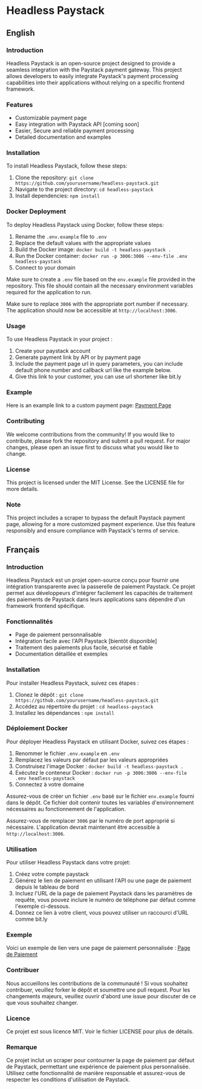 # Headless Paystack

## English

### Introduction
Headless Paystack is an open-source project designed to provide a seamless integration with the Paystack payment gateway. This project allows developers to easily integrate Paystack's payment processing capabilities into their applications without relying on a specific frontend framework.

### Features
- Customizable payment page
- Easy integration with Paystack API [coming soon]
- Easier, Secure and reliable payment processing
- Detailed documentation and examples

### Installation
To install Headless Paystack, follow these steps:
1. Clone the repository: `git clone https://github.com/yourusername/headless-paystack.git`
2. Navigate to the project directory: `cd headless-paystack`
3. Install dependencies: `npm install`

### Docker Deployment
To deploy Headless Paystack using Docker, follow these steps:
1. Rename the `.env.example` file to `.env`
2. Replace the default values with the appropriate values
3. Build the Docker image: `docker build -t headless-paystack .`
4. Run the Docker container: `docker run -p 3006:3006 --env-file .env headless-paystack`
5. Connect to your domain

Make sure to create a `.env` file based on the `env.example` file provided in the repository. This file should contain all the necessary environment variables required for the application to run.

Make sure to replace `3006` with the appropriate port number if necessary. The application should now be accessible at `http://localhost:3006`.

### Usage
To use Headless Paystack in your project : 
1. Create your paystack account
2. Generate payment link by API or by payment page
3. Include the payment page url in query parameters, you can include default phone number and callback url like the example below.
4. Give this link to your customer, you can use url shortener like bit.ly

### Example
Here is an example link to a custom payment page: [Payment Page](https://127.0.0.1:3006/payment?paymentLink=https://checkout.paystack.com/cjtaxuro8dvb7ue&phoneNumber=0700000000)

### Contributing
We welcome contributions from the community! If you would like to contribute, please fork the repository and submit a pull request. For major changes, please open an issue first to discuss what you would like to change.

### License
This project is licensed under the MIT License. See the LICENSE file for more details.

### Note
This project includes a scraper to bypass the default Paystack payment page, allowing for a more customized payment experience. Use this feature responsibly and ensure compliance with Paystack's terms of service.

## Français

### Introduction
Headless Paystack est un projet open-source conçu pour fournir une intégration transparente avec la passerelle de paiement Paystack. Ce projet permet aux développeurs d'intégrer facilement les capacités de traitement des paiements de Paystack dans leurs applications sans dépendre d'un framework frontend spécifique.

### Fonctionnalités
- Page de paiement personnalisable
- Intégration facile avec l'API Paystack [bientôt disponible]
- Traitement des paiements plus facile, sécurisé et fiable
- Documentation détaillée et exemples

### Installation
Pour installer Headless Paystack, suivez ces étapes :
1. Clonez le dépôt : `git clone https://github.com/yourusername/headless-paystack.git`
2. Accédez au répertoire du projet : `cd headless-paystack`
3. Installez les dépendances : `npm install`

### Déploiement Docker
Pour déployer Headless Paystack en utilisant Docker, suivez ces étapes :
1. Renommer le fichier `.env.example` en `.env`
2. Remplacez les valeurs par défaut par les valeurs appropriées
3. Construisez l'image Docker : `docker build -t headless-paystack .`
4. Exécutez le conteneur Docker : `docker run -p 3006:3006 --env-file .env headless-paystack`
5. Connectez à votre domaine

Assurez-vous de créer un fichier `.env` basé sur le fichier `env.example` fourni dans le dépôt. Ce fichier doit contenir toutes les variables d'environnement nécessaires au fonctionnement de l'application.

Assurez-vous de remplacer `3006` par le numéro de port approprié si nécessaire. L'application devrait maintenant être accessible à `http://localhost:3006`.

### Utilisation
Pour utiliser Headless Paystack dans votre projet:
1. Créez votre compte paystack
2. Générez le lien de paiement en utilisant l'API ou une page de paiement depuis le tableau de bord
3. Incluez l'URL de la page de paiement Paystack dans les paramètres de requête, vous pouvez inclure le numéro de téléphone par défaut comme l'exemple ci-dessous.
4. Donnez ce lien à votre client, vous pouvez utiliser un raccourci d'URL comme bit.ly

### Exemple
Voici un exemple de lien vers une page de paiement personnalisée : [Page de Paiement](https://127.0.0.1:3006/payment?paymentLink=https://checkout.paystack.com/cjtaxuro8dvb7ue&phoneNumber=0700000000)

### Contribuer
Nous accueillons les contributions de la communauté ! Si vous souhaitez contribuer, veuillez forker le dépôt et soumettre une pull request. Pour les changements majeurs, veuillez ouvrir d'abord une issue pour discuter de ce que vous souhaitez changer.

### Licence
Ce projet est sous licence MIT. Voir le fichier LICENSE pour plus de détails.

### Remarque
Ce projet inclut un scraper pour contourner la page de paiement par défaut de Paystack, permettant une expérience de paiement plus personnalisée. Utilisez cette fonctionnalité de manière responsable et assurez-vous de respecter les conditions d'utilisation de Paystack.